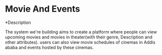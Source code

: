 # Movie And Events

*Description

The system we're building aims to create a platform where people can view upcoming movies and movies in theater(with their genre, Description and other attributes). users can also view movie schedules of cinemas in Addis ababa and events hosted by these cinemas.


